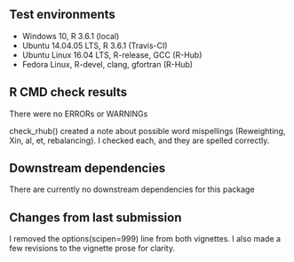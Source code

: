 ## Test environments
* Windows 10, R 3.6.1 (local)
* Ubuntu 14.04.05 LTS, R 3.6.1 (Travis-CI)
* Ubuntu Linux 16.04 LTS, R-release, GCC (R-Hub)
* Fedora Linux, R-devel, clang, gfortran (R-Hub)

## R CMD check results
There were no ERRORs or WARNINGs

check_rhub() created a note about possible word mispellings
(Reweighting, Xin, al, et, rebalancing). I checked each, and they are spelled
correctly.

## Downstream dependencies
There are currently no downstream dependencies for this package

## Changes from last submission
I removed the options(scipen=999) line from both vignettes. I also made a few
revisions to the vignette prose for clarity.